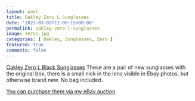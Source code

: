```yaml
---
layout: post
title: Oakley Zero L Sunglasses
date: '2023-03-03T11:00:15+00:00'
permalink: oakley-zero-l-sunglasses
image: zeroL.jpg
categories: [ Oakley, Sunglasses, Zero ]
featured: true
comments: false 
---
```

[Oakley Zero L Black Sunglasses](https://www.ebay.com/itm/155436861269) These are a pair of new sunglasses with the original box, there is a small nick in the lens visible in Ebay photos, but otherwise brand new. No bag included.


[You can purchase them via my eBay auction](https://www.ebay.com/itm/155436861269).
